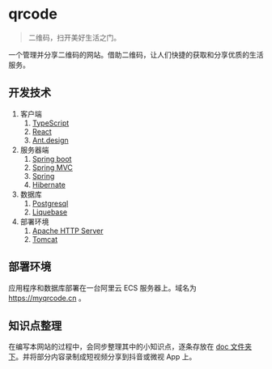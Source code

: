 # qrcode

> 二维码，扫开美好生活之门。

一个管理并分享二维码的网站。借助二维码，让人们快捷的获取和分享优质的生活服务。

## 开发技术

1. 客户端
    1. [TypeScript](http://www.typescriptlang.org/)
    2. [React](https://reactjs.org/)
    3. [Ant.design](https://ant.design/)
2. 服务器端
    1. [Spring boot](https://spring.io/projects/spring-boot)
    2. [Spring MVC](https://docs.spring.io/spring/docs/current/spring-framework-reference/web.html)
    3. [Spring](https://spring.io/projects/spring-framework)
    4. [Hibernate](http://hibernate.org/)
3. 数据库
    1. [Postgresql](https://www.postgresql.org/)
    2. [Liquebase](http://www.liquibase.org/)
4. 部署环境
    1. [Apache HTTP Server](http://httpd.apache.org/)
    2. [Tomcat](http://tomcat.apache.org/)

## 部署环境

应用程序和数据库部署在一台阿里云 ECS 服务器上。域名为 https://myqrcode.cn 。

## 知识点整理

在编写本网站的过程中，会同步整理其中的小知识点，逐条存放在 [doc 文件夹下](./doc/README.md)。并将部分内容录制成短视频分享到抖音或微视 App 上。
